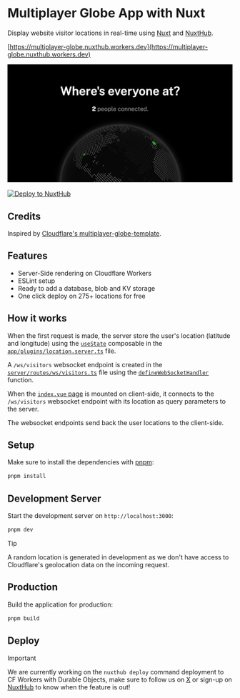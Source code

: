 # Multiplayer Globe App with Nuxt

Display website visitor locations in real-time using [Nuxt](https://nuxt.com) and [NuxtHub](https://hub.nuxt.com).

[https://multiplayer-globe.nuxthub.workers.dev](https://multiplayer-globe.nuxthub.workers.dev)

<a href="https://multiplayer-globe.nuxthub.workers.dev">
<img src="./public/og-image.png" alt="Multiplayer Globe App with Nuxt" />
</a>

[![Deploy to NuxtHub](https://hub.nuxt.com/button.svg)](https://admin.hub.nuxt.com/new?template=multiplayer-globe)

## Credits

Inspired by <a href="https://github.com/cloudflare/templates/tree/main/multiplayer-globe-template">Cloudflare's multiplayer-globe-template</a>.

## Features

- Server-Side rendering on Cloudflare Workers
- ESLint setup
- Ready to add a database, blob and KV storage
- One click deploy on 275+ locations for free

## How it works

When the first request is made, the server store the user's location (latitude and longitude) using the [`useState`](https://nuxt.com/docs/api/composables/use-state) composable in the [`app/plugins/location.server.ts`](./app/plugins/location.server.ts) file.

A `/ws/visitors` websocket endpoint is created in the [`server/routes/ws/visitors.ts`](./server/routes/ws/visitors.ts) file using the [`defineWebSocketHandler`](https://nitro.build/guide/websocket) function.

When the [`index.vue` page](./app/pages/index.vue) is mounted on client-side, it connects to the `/ws/visitors` websocket endpoint with its location as query parameters to the server.

The websocket endpoints send back the user locations to the client-side.

## Setup

Make sure to install the dependencies with [pnpm](https://pnpm.io/installation#using-corepack):

```bash
pnpm install
```

## Development Server

Start the development server on `http://localhost:3000`:

```bash
pnpm dev
```

> [!TIP]
> A random location is generated in development as we don't have access to Cloudflare's geolocation data on the incoming request.

## Production

Build the application for production:

```bash
pnpm build
```

## Deploy

> [!IMPORTANT]
> We are currently working on the `nuxthub deploy` command deployment to CF Workers with Durable Objects, make sure to follow us on [X](https://x.com/nuxt_hub) or sign-up on [NuxtHub](https://admin.hub.nuxt.com) to know when the feature is out!

